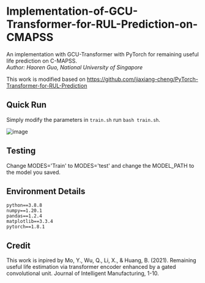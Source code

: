 # Implementation-of-GCU-Transformer-for-RUL-Prediction-on-CMAPSS
An implementation with GCU-Transformer with PyTorch for remaining useful life prediction on C-MAPSS.   
_Author: Haoren Guo, National University of Singapore_

This work is modified based on https://github.com/jiaxiang-cheng/PyTorch-Transformer-for-RUL-Prediction
## Quick Run
Simply modify the parameters in `train.sh` run `bash train.sh`. 

![image](https://user-images.githubusercontent.com/42372352/233019047-8a269673-f435-463c-a462-597b17c161a7.png)

## Testing
Change MODES='Train' to MODES='test' and change the MODEL_PATH to the model you saved. 

## Environment Details
```
python==3.8.8
numpy==1.20.1
pandas==1.2.4
matplotlib==3.3.4
pytorch==1.8.1
```

## Credit
This work is inpired by Mo, Y., Wu, Q., Li, X., & Huang, B. (2021). Remaining useful life estimation via transformer encoder enhanced by a gated convolutional unit. Journal of Intelligent Manufacturing, 1-10.

